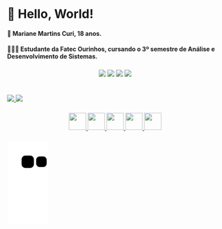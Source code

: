 # 👋 Hello, World!

#### 👤 Mariane Martins Curi, 18 anos.
#### 👩🏻‍💻 Estudante da Fatec Ourinhos, cursando o 3º semestre de Análise e Desenvolvimento de Sistemas.
###

<div align="center">
  <a href="https://www.linkedin.com/in/mariane-martins-curi" target="_blank"><img src="https://img.shields.io/badge/-LinkedIn-%230077B5?style=for-the-badge&logo=linkedin&logoColor=white" target="_blank"></a>  
  <a href="https://instagram.com/mari.mcuri" target="_blank"><img src="https://img.shields.io/badge/-Instagram-%23E4405F?style=for-the-badge&logo=instagram&logoColor=white" target="_blank"></a>
  <a href = "mailto:marianecuri@outlook.com"><img src="https://img.shields.io/badge/Outlook-0078D4?style=for-the-badge&logo=microsoft-outlook&logoColor=white" target="_blank"></a>
  <a href = "mailto:marianecuri@gmail.com"><img src="https://img.shields.io/badge/Gmail-D14836?style=for-the-badge&logo=gmail&logoColor=white" target="_blank"></a>
</div>


#
  
<div>
  <a href="https://github.com/marianecuri">
  <img height="150em" src="https://github-readme-stats.vercel.app/api?username=marianecuri&show_icons=true&theme=dracula&include_all_commits=true&count_private=true"/>
  <img height="150em" src="https://github-readme-stats.vercel.app/api/top-langs/?username=marianecuri&layout=compact&langs_count=7&theme=dracula"/>
</div>
  
###

<div align="center">
  <img src="https://cdn.jsdelivr.net/gh/devicons/devicon/icons/github/github-original.svg" width="40" height="40"/> <img src="https://cdn.jsdelivr.net/gh/devicons/devicon/icons/vscode/vscode-original.svg" width="40" height="40"/> <img src="https://cdn.jsdelivr.net/gh/devicons/devicon/icons/c/c-original.svg" width="40" height="40"/> <img src="https://cdn.jsdelivr.net/gh/devicons/devicon/icons/cplusplus/cplusplus-original.svg" width="40" height="40"/> <img src="https://cdn.jsdelivr.net/gh/devicons/devicon/icons/canva/canva-original.svg" width="40" height="40"/>
</div>

###
  
![Snake animation](https://github.com/marianecuri/marianecuri/blob/output/github-contribution-grid-snake.svg)
